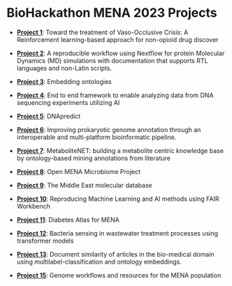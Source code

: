 # BioHackathon MENA 2023 Projects


* **[Project 1](1/README.md)**: Toward the treatment of Vaso-Occlusive Crisis: A
  Reinforcement learning-based approach for non-opioid drug discover

* **[Project 2](2/README.md)**: A reproducible workflow using Nextflow for protein Molecular Dynamics
(MD) simulations with documentation that supports RTL languages and
non-Latin scripts.

* **[Project 3](3/README.md)**: Embedding ontologies

* **[Project 4](4/README.md)**: End to end framework to enable analyzing data from DNA sequencing
experiments utilizing AI

* **[Project 5](5/README.md)**: DNApredict
* **[Project 6](6/README.md)**: Improving prokaryotic genome annotation through an interoperable and
multi-platform bioinformatic pipeline.

* **[Project 7](7/README.md)**: MetaboliteNET: building a metabolite centric knowledge base by
ontology-based mining annotations from literature

* **[Project 8](8/README.md)**: Open MENA Microbiome Project

* **[Project 9](9/README.md)**: The Middle East molecular database

* **[Project 10](10/README.md)**: Reproducing Machine Learning and AI methods using FAIR Workbench

* **[Project 11](11/README.md)**: Diabetes Atlas for MENA

* **[Project 12](12/README.md)**: Bacteria sensing in wastewater treatment processes using transformer models


* **[Project 13](13/README.md)**: Document similarity of articles in the bio-medical domain using multilabel-classification and ontology embeddings.


* **[Project 15](15/README.md)**: Genome workflows and resources for the MENA population
